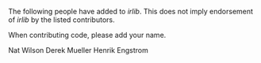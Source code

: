 The following people have added to *irlib*. This does not imply endorsement of
*irlib* by the listed contributors.

When contributing code, please add your name.

Nat Wilson
Derek Mueller
Henrik Engstrom

